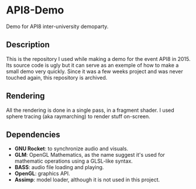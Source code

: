 # API8-Demo
Demo for API8 inter-university demoparty.

## Description
This is the repository I used while making a demo for the event API8 in 2015. Its source code is ugly but it can serve as an exemple of how to make a small demo very quickly.
Since it was a few weeks project and was never touched again, this repository is archived.

## Rendering
All the rendering is done in a single pass, in a fragment shader. I used sphere tracing (aka raymarching) to render stuff on-screen.

## Dependencies
+ **GNU Rocket**: to synchronize audio and visuals.
+ **GLM**: OpenGL Mathematics, as the name suggest it's used for mathematic operations using a GLSL-like syntax.
+ **BASS**: audio file loading and playing.
+ **OpenGL**: graphics API.
+ **Assimp**: model loader, although it is not used in this project.
